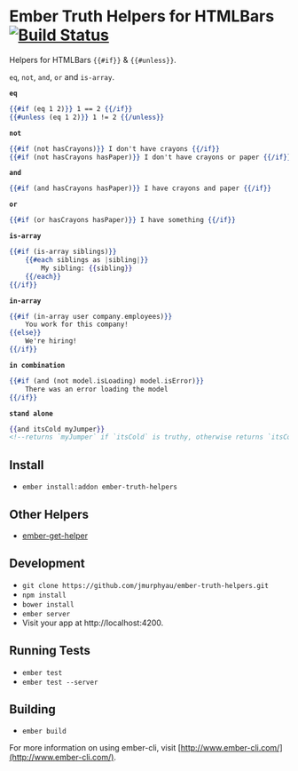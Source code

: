 # Ember Truth Helpers for HTMLBars [![Build Status](https://travis-ci.org/jmurphyau/ember-truth-helpers.svg?branch=master)](https://travis-ci.org/jmurphyau/ember-truth-helpers)

Helpers for HTMLBars `{{#if}}` & `{{#unless}}`.

`eq`, `not`, `and`, `or` and `is-array`.

**`eq`**
```hbs
{{#if (eq 1 2)}} 1 == 2 {{/if}}
{{#unless (eq 1 2)}} 1 != 2 {{/unless}}
```

**`not`**
```hbs
{{#if (not hasCrayons)}} I don't have crayons {{/if}}
{{#if (not hasCrayons hasPaper)}} I don't have crayons or paper {{/if}}
```

**`and`**
```hbs
{{#if (and hasCrayons hasPaper)}} I have crayons and paper {{/if}}
```

**`or`**
```hbs
{{#if (or hasCrayons hasPaper)}} I have something {{/if}}
```

**`is-array`**
```hbs
{{#if (is-array siblings)}}
    {{#each siblings as |sibling|}}
        My sibling: {{sibling}}
    {{/each}}
{{/if}}
```

**`in-array`**
```hbs
{{#if (in-array user company.employees)}}
    You work for this company!
{{else}}
    We're hiring!
{{/if}}
```

**`in combination`**
```hbs
{{#if (and (not model.isLoading) model.isError)}}
    There was an error loading the model
{{/if}}
```

**`stand alone`**
```hbs
{{and itsCold myJumper}}
<!--returns `myJumper` if `itsCold` is truthy, otherwise returns `itsCold`-->
```

## Install

* `ember install:addon ember-truth-helpers`

## Other Helpers

* [ember-get-helper](https://github.com/jmurphyau/ember-get-helper)

## Development

* `git clone https://github.com/jmurphyau/ember-truth-helpers.git`
* `npm install`
* `bower install`
* `ember server`
* Visit your app at http://localhost:4200.

## Running Tests

* `ember test`
* `ember test --server`

## Building

* `ember build`

For more information on using ember-cli, visit [http://www.ember-cli.com/](http://www.ember-cli.com/).
